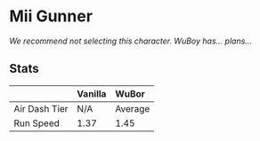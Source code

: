 # Mii Gunner
*We recommend not selecting this character. WuBoy has...* _plans..._

## Stats

<datatable>

|               | Vanilla | WuBor                |
|:------------- |:------- |:-------------------- |
| Air Dash Tier | N/A     | <buff>Average</buff> |
| Run Speed     | 1.37    | <buff>1.45</buff>    |

</datatable>